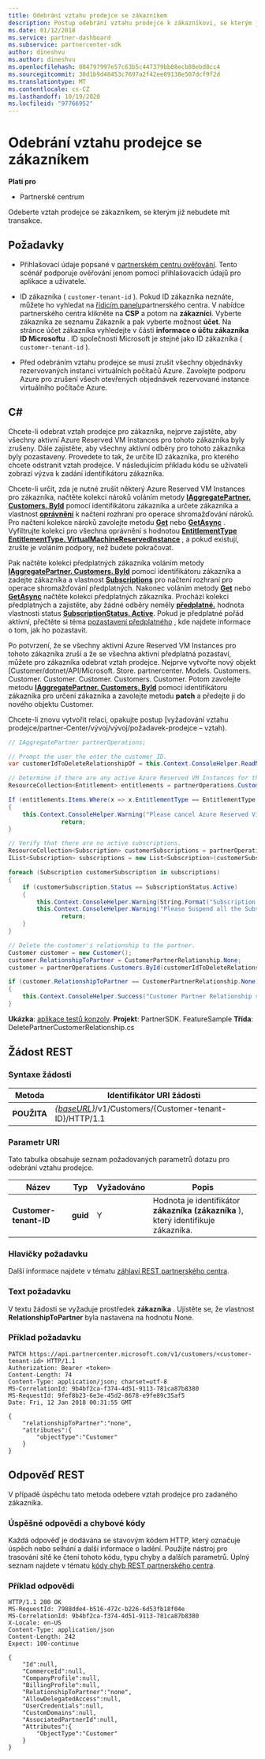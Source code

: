 ```yaml
---
title: Odebrání vztahu prodejce se zákazníkem
description: Postup odebrání vztahu prodejce k zákazníkovi, se kterým již transakce nemáte.
ms.date: 01/12/2018
ms.service: partner-dashboard
ms.subservice: partnercenter-sdk
author: dineshvu
ms.author: dineshvu
ms.openlocfilehash: 084797997e57c63b5c447379bb08ecb88ebd0cc4
ms.sourcegitcommit: 30d1b9d48453c7697a2f42ee09138e507dcf9f2d
ms.translationtype: MT
ms.contentlocale: cs-CZ
ms.lasthandoff: 10/19/2020
ms.locfileid: "97766952"
---
```

# <a name="remove-a-reseller-relationship-with-a-customer"></a>Odebrání vztahu prodejce se zákazníkem

**Platí pro**

- Partnerské centrum

Odeberte vztah prodejce se zákazníkem, se kterým již nebudete mít transakce.

## <a name="prerequisites"></a>Požadavky

- Přihlašovací údaje popsané v [partnerském centru ověřování](partner-center-authentication.md). Tento scénář podporuje ověřování jenom pomocí přihlašovacích údajů pro aplikace a uživatele.

- ID zákazníka ( `customer-tenant-id` ). Pokud ID zákazníka neznáte, můžete ho vyhledat na [řídicím panelu](https://partner.microsoft.com/dashboard)partnerského centra. V nabídce partnerského centra klikněte na **CSP** a potom na **zákazníci**. Vyberte zákazníka ze seznamu Zákazník a pak vyberte možnost **účet**. Na stránce účet zákazníka vyhledejte v části **informace o účtu zákazníka** **ID Microsoftu** . ID společnosti Microsoft je stejné jako ID zákazníka ( `customer-tenant-id` ).

- Před odebráním vztahu prodejce se musí zrušit všechny objednávky rezervovaných instancí virtuálních počítačů Azure. Zavolejte podporu Azure pro zrušení všech otevřených objednávek rezervované instance virtuálního počítače Azure.

## <a name="c"></a>C\#

Chcete-li odebrat vztah prodejce pro zákazníka, nejprve zajistěte, aby všechny aktivní Azure Reserved VM Instances pro tohoto zákazníka byly zrušeny. Dále zajistěte, aby všechny aktivní odběry pro tohoto zákazníka byly pozastaveny. Provedete to tak, že určíte ID zákazníka, pro kterého chcete odstranit vztah prodejce. V následujícím příkladu kódu se uživateli zobrazí výzva k zadání identifikátoru zákazníka.

Chcete-li určit, zda je nutné zrušit některý Azure Reserved VM Instances pro zákazníka, načtěte kolekci nároků voláním metody [**IAggregatePartner. Customers. ById**](/dotnet/api/microsoft.store.partnercenter.customers.icustomercollection.byid) pomocí identifikátoru zákazníka a určete zákazníka a vlastnost [**oprávnění**](/dotnet/api/microsoft.store.partnercenter.customers.icustomer.subscriptions) k načtení rozhraní pro operace shromažďování nároků. Pro načtení kolekce nároků zavolejte metodu [**Get**](/dotnet/api/microsoft.store.partnercenter.subscriptions.isubscriptioncollection.get) nebo [**GetAsync**](/dotnet/api/microsoft.store.partnercenter.subscriptions.isubscriptioncollection.getasync) . Vyfiltrujte kolekci pro všechna oprávnění s hodnotou [**EntitlementType**](entitlement-resources.md#entitlementtype) [**EntitlementType. VirtualMachineReservedInstance**](entitlement-resources.md#entitlementtype) , a pokud existují, zrušte je voláním podpory, než budete pokračovat.

Pak načtěte kolekci předplatných zákazníka voláním metody [**IAggregatePartner. Customers. ById**](/dotnet/api/microsoft.store.partnercenter.customers.icustomercollection.byid) pomocí identifikátoru zákazníka a zadejte zákazníka a vlastnost [**Subscriptions**](/dotnet/api/microsoft.store.partnercenter.customers.icustomer.subscriptions) pro načtení rozhraní pro operace shromažďování předplatných. Nakonec voláním metody [**Get**](/dotnet/api/microsoft.store.partnercenter.subscriptions.isubscriptioncollection.get) nebo [**GetAsync**](/dotnet/api/microsoft.store.partnercenter.subscriptions.isubscriptioncollection.getasync) načtěte kolekci předplatných zákazníka. Prochází kolekci předplatných a zajistěte, aby žádné odběry neměly [**předplatné.**](/dotnet/api/microsoft.store.partnercenter.models.subscriptions.subscription.status) hodnota vlastnosti status [**SubscriptionStatus. Active**](/dotnet/api/microsoft.store.partnercenter.models.subscriptions.subscriptionstatus). Pokud je předplatné pořád aktivní, přečtěte si téma [pozastavení předplatného](https://review.docs.microsoft.com/partner-center/develop/suspend-a-subscription) , kde najdete informace o tom, jak ho pozastavit.

Po potvrzení, že se všechny aktivní Azure Reserved VM Instances pro tohoto zákazníka zruší a že se všechna aktivní předplatná pozastaví, můžete pro zákazníka odebrat vztah prodejce. Nejprve vytvořte nový objekt [Customer/dotnet/API/Microsoft. Store. partnercenter. Models. Customers. Customer. Customer. Customer. Customers. Customer. [](/dotnet/api/microsoft.store.partnercenter.models.customers.customerpartnerrelationship) Potom zavolejte metodu [**IAggregatePartner. Customers. ById**](/dotnet/api/microsoft.store.partnercenter.customers.icustomercollection.byid) pomocí identifikátoru zákazníka pro určení zákazníka a zavolejte metodu **patch** a předejte ji do nového objektu Customer.

Chcete-li znovu vytvořit relaci, opakujte postup [vyžadování vztahu prodejce/partner-Center/vývoj/vývoj/požadavek-prodejce – vztah).

``` csharp
// IAggregatePartner partnerOperations;

// Prompt the user the enter the customer ID.
var customerIdToDeleteRelationshipOf = this.Context.ConsoleHelper.ReadNonEmptyString("Please enter the ID of the customer you want to delete the relationship with", "The customer ID can't be empty");

// Determine if there are any active Azure Reserved VM Instances for this customer.
ResourceCollection<Entitlement> entitlements = partnerOperations.Customers.ById(customerIdToDeleteRelationshipOf).Entitlements.Get();

If (entitlements.Items.Where(x => x.EntitlementType == EntitlementType.VirtualMachineReservedInstance).Any())
{
    this.Context.ConsoleHelper.Warning("Please cancel Azure Reserved Virtual Machine Instance orders through support and try again. Aborting the delete customer relationship operation");
               return;
}

// Verify that there are no active subscriptions.
ResourceCollection<Subscription> customerSubscriptions = partnerOperations.Customers.ById(customerIdToDeleteRelationshipOf).Subscriptions.Get();
IList<Subscription> subscriptions = new List<Subscription>(customerSubscriptions.Items);

foreach (Subscription customerSubscription in subscriptions)
{
    if (customerSubscription.Status == SubscriptionStatus.Active)
    {
        this.Context.ConsoleHelper.Warning(String.Format("Subscription with ID :{0}  OfferName: {1} cannot be in active state, ", customerSubscription.Id, customerSubscription.OfferName));
        this.Context.ConsoleHelper.Warning("Please Suspend all the Subscriptions and try again. Aborting the delete customer relationship operation");
               return;
    }
}

// Delete the customer's relationship to the partner.
Customer customer = new Customer();
customer.RelationshipToPartner = CustomerPartnerRelationship.None;
customer = partnerOperations.Customers.ById(customerIdToDeleteRelationshipOf).Patch(customer);

if (customer.RelationshipToPartner == CustomerPartnerRelationship.None)
{
    this.Context.ConsoleHelper.Success("Customer Partner Relationship successfully deleted");
}
```

**Ukázka**: [aplikace testů konzoly](console-test-app.md). **Projekt**: PartnerSDK. FeatureSample **Třída**: DeletePartnerCustomerRelationship.cs

## <a name="rest-request"></a>Žádost REST

### <a name="request-syntax"></a>Syntaxe žádosti

| Metoda     | Identifikátor URI žádosti                                                                                                                           |
|------------|---------------------------------------------------------------------------------------------------------------------------------------|
| **POUŽITA**  | [*{baseURL}*](partner-center-rest-urls.md)/v1/Customers/{Customer-tenant-ID}/HTTP/1.1 |

### <a name="uri-parameter"></a>Parametr URI

Tato tabulka obsahuje seznam požadovaných parametrů dotazu pro odebrání vztahu prodejce.

| Název                   | Typ     | Vyžadováno | Popis                                                                        |
|------------------------|----------|----------|------------------------------------------------------------------------------------|
| **Customer-tenant-ID** | **guid** | Y        | Hodnota je identifikátor **zákazníka (zákazníka** ), který identifikuje zákazníka. |

### <a name="request-headers"></a>Hlavičky požadavku

Další informace najdete v tématu [záhlaví REST partnerského centra](headers.md).

### <a name="request-body"></a>Text požadavku

V textu žádosti se vyžaduje prostředek **zákazníka** . Ujistěte se, že vlastnost **RelationshipToPartner** byla nastavena na hodnotu None.

### <a name="request-example"></a>Příklad požadavku

```http
PATCH https://api.partnercenter.microsoft.com/v1/customers/<customer-tenant-id> HTTP/1.1
Authorization: Bearer <token>
Content-Length: 74
Content-Type: application/json; charset=utf-8
MS-CorrelationId: 9b4bf2ca-f374-4d51-9113-781ca87b8380
MS-RequestId: 9fef8b23-6e3e-45d2-8678-e9fe89c35af5
Date: Fri, 12 Jan 2018 00:31:55 GMT

{
    "relationshipToPartner":"none",
    "attributes":{
        "objectType":"Customer"
    }
}
```

## <a name="rest-response"></a>Odpověď REST

V případě úspěchu tato metoda odebere vztah prodejce pro zadaného zákazníka.

### <a name="response-success-and-error-codes"></a>Úspěšné odpovědi a chybové kódy

Každá odpověď je dodávána se stavovým kódem HTTP, který označuje úspěch nebo selhání a další informace o ladění. Použijte nástroj pro trasování sítě ke čtení tohoto kódu, typu chyby a dalších parametrů. Úplný seznam najdete v tématu [kódy chyb REST partnerského centra](error-codes.md).

### <a name="response-example"></a>Příklad odpovědi

```http
HTTP/1.1 200 OK
MS-RequestId: 7988dde4-b516-472c-b226-6d53fb18f04e
MS-CorrelationId: 9b4bf2ca-f374-4d51-9113-781ca87b8380
X-Locale: en-US
Content-Type: application/json
Content-Length: 242
Expect: 100-continue

{
    "Id":null,
    "CommerceId":null,
    "CompanyProfile":null,
    "BillingProfile":null,
    "RelationshipToPartner":"none",
    "AllowDelegatedAccess":null,
    "UserCredentials":null,
    "CustomDomains":null,
    "AssociatedPartnerId":null,
    "Attributes":{
        "ObjectType":"Customer"
    }
}
```
